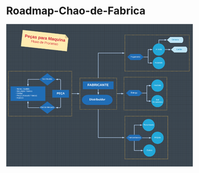 # Roadmap-Chao-de-Fabrica
<img src="https://github.com/teonett/Roadmap-Chao-de-Fabrica/blob/master/chao_fabrica.jpg">

